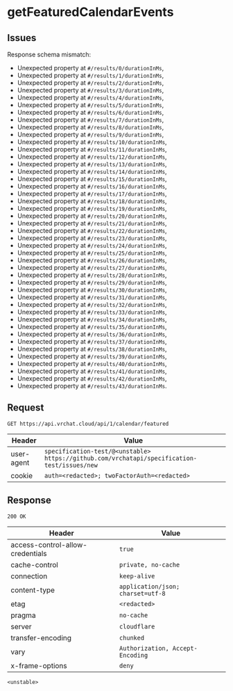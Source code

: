 # getFeaturedCalendarEvents

## Issues
Response schema mismatch:
* Unexpected property at ``#/results/0/durationInMs``,
* Unexpected property at ``#/results/1/durationInMs``,
* Unexpected property at ``#/results/2/durationInMs``,
* Unexpected property at ``#/results/3/durationInMs``,
* Unexpected property at ``#/results/4/durationInMs``,
* Unexpected property at ``#/results/5/durationInMs``,
* Unexpected property at ``#/results/6/durationInMs``,
* Unexpected property at ``#/results/7/durationInMs``,
* Unexpected property at ``#/results/8/durationInMs``,
* Unexpected property at ``#/results/9/durationInMs``,
* Unexpected property at ``#/results/10/durationInMs``,
* Unexpected property at ``#/results/11/durationInMs``,
* Unexpected property at ``#/results/12/durationInMs``,
* Unexpected property at ``#/results/13/durationInMs``,
* Unexpected property at ``#/results/14/durationInMs``,
* Unexpected property at ``#/results/15/durationInMs``,
* Unexpected property at ``#/results/16/durationInMs``,
* Unexpected property at ``#/results/17/durationInMs``,
* Unexpected property at ``#/results/18/durationInMs``,
* Unexpected property at ``#/results/19/durationInMs``,
* Unexpected property at ``#/results/20/durationInMs``,
* Unexpected property at ``#/results/21/durationInMs``,
* Unexpected property at ``#/results/22/durationInMs``,
* Unexpected property at ``#/results/23/durationInMs``,
* Unexpected property at ``#/results/24/durationInMs``,
* Unexpected property at ``#/results/25/durationInMs``,
* Unexpected property at ``#/results/26/durationInMs``,
* Unexpected property at ``#/results/27/durationInMs``,
* Unexpected property at ``#/results/28/durationInMs``,
* Unexpected property at ``#/results/29/durationInMs``,
* Unexpected property at ``#/results/30/durationInMs``,
* Unexpected property at ``#/results/31/durationInMs``,
* Unexpected property at ``#/results/32/durationInMs``,
* Unexpected property at ``#/results/33/durationInMs``,
* Unexpected property at ``#/results/34/durationInMs``,
* Unexpected property at ``#/results/35/durationInMs``,
* Unexpected property at ``#/results/36/durationInMs``,
* Unexpected property at ``#/results/37/durationInMs``,
* Unexpected property at ``#/results/38/durationInMs``,
* Unexpected property at ``#/results/39/durationInMs``,
* Unexpected property at ``#/results/40/durationInMs``,
* Unexpected property at ``#/results/41/durationInMs``,
* Unexpected property at ``#/results/42/durationInMs``,
* Unexpected property at ``#/results/43/durationInMs``.
## Request
`GET https://api.vrchat.cloud/api/1/calendar/featured`

| Header | Value |
| ------ | ----- |
| user-agent | `specification-test/@<unstable> https://github.com/vrchatapi/specification-test/issues/new` |
| cookie | `auth=<redacted>; twoFactorAuth=<redacted>` |


## Response
`200 OK`

| Header | Value |
| ------ | ----- |
| access-control-allow-credentials | `true` |
| cache-control | `private, no-cache` |
| connection | `keep-alive` |
| content-type | `application/json; charset=utf-8` |
| etag | `<redacted>` |
| pragma | `no-cache` |
| server | `cloudflare` |
| transfer-encoding | `chunked` |
| vary | `Authorization, Accept-Encoding` |
| x-frame-options | `deny` |

```jsonc
<unstable>
```
